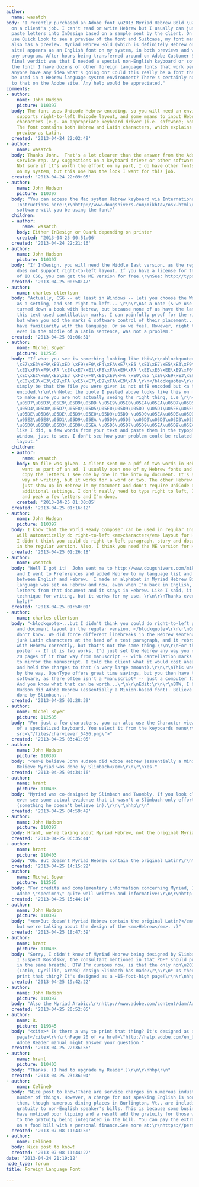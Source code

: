 ```yaml
---
author:
  name: wasatch
body: "I recently purchased an Adobe font \u2013 Myriad Hebrew Bold \u2013 to use
  on a client's job. I can't read or write Hebrew but I usually can just copy and
  paste letters into InDesign based on a sample sent by the client. On my Mac I can
  use Quick Look to see a preview of the font and Suitcase, my font management system,
  also has a preview. Myriad Hebrew Bold (which is definitely Hebrew on the Adobe
  site) appears as an English font on my system, in both previews and when used in
  any program. After hours being transferred around on Adobe Customer Service, the
  final verdict was that I needed a special non-English keyboard or something to use
  the font! I have dozens of other foreign language fonts that work perfectly. Does
  anyone have any idea what's going on? Could this really be a font that can only
  be used in a Hebrew language system environment? There's certainly no reference
  to that on the Adobe site. Any help would be appreciated."
comments:
- author:
    name: John Hudson
    picture: 110397
  body: The font uses Unicode Hebrew encoding, so you will need an environment that
    supports right-to-left Unicode layout, and some means to input Hebrew Unicode
    characters (e.g. an appropriate keyboard driver (i.e. software; not physical keyboard)).
    The font contains both Hebrew and Latin characters, which explains why it might
    preview as Latin.
  created: '2013-04-24 22:02:49'
- author:
    name: wasatch
  body: Thanks John.  That's a lot clearer than the answer from the Adobe customer
    service rep. Any suggestions on a keyboard driver or other software I might acquire?
    Not sure if it's worth the effort on my part, I do have other fonts that work
    on my system, but this one has the look I want for this job.
  created: '2013-04-24 22:09:05'
- author:
    name: John Hudson
    picture: 110397
  body: "You can access the Mac system Hebrew keyboard via International settings.
    Instructions here:\r\nhttp://www.dougshivers.com/mikhtav/osx.html\r\n\r\nIn what
    software will you be using the font?"
  children:
  - author:
      name: wasatch
    body: Either InDesign or Quark depending on printer
    created: '2013-04-25 00:51:06'
  created: '2013-04-24 22:21:16'
- author:
    name: John Hudson
    picture: 110397
  body: "If InDesign, you will need the Middle East version, as the regular version
    does not support right-to-left layout. If you have a license for the regular version
    of ID CS6, you can get the ME version for free.\r\nSee: http://typophile.com/node/94478"
  created: '2013-04-25 00:58:47'
- author:
    name: charles ellertson
  body: "Actually, CS6 -- at least in Windows -- lets you choose the World Composer
    as a setting, and set right-to-left... \r\n\r\nAs a note (& we use CS6) : We just
    turned down a book with Hebrew, but because none of us have the language, and
    this text used cantillation marks. I can painfully proof for the right characters,
    but when you add the marks & software control of their placement... better to
    have familiarity with the language. Or so we feel. However, right to left setting,
    even in the middle of a Latin sentence, was not a problem."
  created: '2013-04-25 01:06:51'
- author:
    name: Michel Boyer
    picture: 112585
  body: "If what you see is something looking like this\r\n<blockquote>\r\n\xE3\xF4\xE9\xED
    \xE7\xE3\xF9\xE9\xED \xF9\xF0\xF4\xFA\xE7\xE5 \xE1\xE7\xE5\xE3\xF9\xE9\xED \xE4\xE0\xE7\xF8\xE5\xF0\xE9\xED
    \xE1\xF8\xF9\xFA \xE4\xE7\xE1\xF8\xFA\xE9\xFA \xEE\xE6\xEE\xE9\xF0\xE9\xED \xE0\xFA\xEB\xED
    \xEC\xEC\xEE\xE5\xE3 \xF2\xF8\xE1\xE9\xFA \xE0\xE5 \xE9\xE9\xE3\xE9\xF9 \xEC\xF6\xE3
    \xE0\xEB\xE3\xE9\xFA \xE5\xE7\xE9\xFA\xE9\xFA.\r\n</blockquote>\r\nthe cause may
    simply be that the file you were given is not utf8 encoded but <a href=\"http://en.wikipedia.org/wiki/ISO-8859-8\">iso-8859-8</a>
    encoded.\r\n\r\nNote: the quote I pasted above looks like this on my screen\r\n\r\n[img:sites/default/files/old-images/whatIsee_5477.png]\r\n\r\n(just
    to make sure you are not actually seeing the right thing, i.e \r\n<blockquote>\u05D3\u05E4\u05D9\u05DD
    \u05D7\u05D3\u05E9\u05D9\u05DD \u05E9\u05E0\u05E4\u05EA\u05D7\u05D5 \u05D1\u05D7\u05D5\u05D3\u05E9\u05D9\u05DD
    \u05D4\u05D0\u05D7\u05E8\u05D5\u05E0\u05D9\u05DD \u05D1\u05E8\u05E9\u05EA \u05D4\u05D7\u05D1\u05E8\u05EA\u05D9\u05EA
    \u05DE\u05D6\u05DE\u05D9\u05E0\u05D9\u05DD \u05D0\u05EA\u05DB\u05DD \u05DC\u05DC\u05DE\u05D5\u05D3
    \u05E2\u05E8\u05D1\u05D9\u05EA \u05D0\u05D5 \u05D9\u05D9\u05D3\u05D9\u05E9 \u05DC\u05E6\u05D3
    \u05D0\u05DB\u05D3\u05D9\u05EA \u05D5\u05D7\u05D9\u05EA\u05D9\u05EA \r\n</blockquote>\r\n\r\nCopy,
    like I did, a few words from your text and paste them in the typophile comment
    window, just to see. I don't see how your problem could be related to a keyboard
    layout."
  children:
  - author:
      name: wasatch
    body: No file was given. A client sent me a pdf of two words in Hebrew that they
      want as part of an ad. I usually open one of my Hebrew fonts and then visually
      copy the letters I see one by one in the into my document. It's an illiterates
      way of writing, but it works for a word or two. The other Hebrew fonts I use
      just show up in Hebrew in my document and don't require UniCode or any other
      additional settings. I don't really need to type right to left, I just hunt
      and peak a few letters and I'm done.
    created: '2013-04-25 01:30:05'
  created: '2013-04-25 01:16:12'
- author:
    name: John Hudson
    picture: 110397
  body: I know that the World Ready Composer can be used in regular InDesign, which
    will automatically do right-to-left <em>character</em> layout for Hebrew, but
    I didn't think you could do right-to-left paragraph, story and document layout
    in the regular version. Also, I think you need the ME version for Hebrew hyphenation.
  created: '2013-04-25 01:26:18'
- author:
    name: wasatch
  body: "Well I got it!  John sent me to http://www.dougshivers.com/mikhtav/osx.html
    and I went to Preferences and added Hebrew to my language list and can now toggle
    between English and Hebrew.  I made an alphabet in Myriad Hebrew Bold while my
    language was set on Hebrew and now, even when I'm back in English, I can copy
    letters from that document and it stays in Hebrew. Like I said, it's an illiterates
    technique for writing, but it works for my use. \r\n\r\nThanks everyone for your
    help!"
  created: '2013-04-25 01:50:01'
- author:
    name: charles ellertson
  body: "<blockquote>...but I didn't think you could do right-to-left paragraph, story
    and document layout in the regular version. </blockquote>\r\n\r\nGood point, I
    don't know. We did force different linebreaks in the Hebrew sentences by adding
    junk Latin characters at the head of a test paragraph, and it rebroke the lines
    with Hebrew correctly, but that's not the same thing.\r\n\r\nFor the original
    poster -- If it is two works, I'd just set the Hebrew any way you can. I've set
    20 pages of it that way from manuscript -- with cantellation marks put in by hand
    to mirror the manuscript. I told the client what it would cost ahead of time,
    and held the charges to that (a very large amount).\r\n\r\nThis was before OpenType,
    by the way. OpenType offers great time savings, but you then have to trust the
    software, as there often isn't a *manuscript* -- just a computer file in MS Word.
    And you know what that can be worth...\r\n\r\nEdit:\r\n\r\nBTW, I believe John
    Hudson did Adobe Hebrew (essentially a Minion-based font). Believe Myriad was
    done by Slimbach..."
  created: '2013-04-25 03:28:39'
- author:
    name: Michel Boyer
    picture: 112585
  body: "For just a few characters, you can also use the Character viewer instead
    of a specialized keyboard. You select it from the keyboards menu\r\n\r\n<code>&nbsp;&nbsp;&nbsp;&nbsp;</code><img
    src=\"/files/charviewer_5456.png\">"
  created: '2013-04-25 03:41:05'
- author:
    name: John Hudson
    picture: 110397
  body: "<em>I believe John Hudson did Adobe Hebrew (essentially a Minion-based font).
    Believe Myriad was done by Slimbach</em>\r\n\r\nYes."
  created: '2013-04-25 04:34:16'
- author:
    name: hrant
    picture: 110403
  body: "Myriad was co-designed by Slimbach and Twombly. If you look closely you can
    even see some actual evidence that it wasn't a Slimbach-only effort: it has trapping
    (something he doesn't believe in).\r\n\r\nhhp\r\n"
  created: '2013-04-25 04:59:49'
- author:
    name: John Hudson
    picture: 110397
  body: Hrant, we're taking about Myriad Hebrew, not the original Myriad.
  created: '2013-04-25 06:35:44'
- author:
    name: hrant
    picture: 110403
  body: "Oh. But doesn't Myriad Hebrew contain the original Latin?\r\n\r\nhhp\r\n"
  created: '2013-04-25 14:15:22'
- author:
    name: Michel Boyer
    picture: 112585
  body: "For credits and complementary information concerning Myriad, I find this
    Adobe \"specimen\" quite well written and informative:\r\n\r\nhttp://www.adobe.com/content/dam/Adobe/en/products/type/pdfs/Myriad-Hebrew-Online-Specimen.pdf\r\n\r\n"
  created: '2013-04-25 15:44:14'
- author:
    name: John Hudson
    picture: 110397
  body: "<em>But doesn't Myriad Hebrew contain the original Latin?</em>\r\n\r\nYes,
    but we're talking about the design of the <em>Hebrew</em>. :)"
  created: '2013-04-25 18:47:59'
- author:
    name: hrant
    picture: 110403
  body: "Sorry, I didn't know of Myriad Hebrew being designed by Slimbach (although
    I suspect Kosofsky, the consultant mentioned in that PDF* should probably be credited
    in the same breath). BTW I'm curious now, is that the only non\u2013Big-Three
    (Latin, Cyrillic, Greek) design Slimbach has made?\r\n\r\n* Is there a way to
    print that thing? It's designed as a ~15-foot-high page!\r\n\r\nhhp\r\n"
  created: '2013-04-25 19:42:22'
- author:
    name: John Hudson
    picture: 110397
  body: "Also the Myriad Arabic:\r\nhttp://www.adobe.com/content/dam/Adobe/en/products/type/pdfs/Myriad-Arabic-Online-Specimen.pdf"
  created: '2013-04-25 20:52:05'
- author:
    name: R.
    picture: 119345
  body: "<cite>* Is there a way to print that thing? It's designed as a ~15-foot-high
    page!</cite>\r\n\r\nPage 20 of <a href=\"http://help.adobe.com/en_US/reader/using/reader_X_help.pdf\">this</a>
    Adobe Reader manual might answer your question."
  created: '2013-04-25 22:36:56'
- author:
    name: hrant
    picture: 110403
  body: "Thanks. (I had to upgrade my Reader.)\r\n\r\nhhp\r\n"
  created: '2013-04-25 23:36:04'
- author:
    name: CelineD
  body: "Nice post to know!There are service charges in numerous industries for a
    number of things. However, a charge for not speaking English is normally not among
    them, though numerous dining places in Burlington, Vt., are including a language
    gratuity to non-English speaker's bills. This is because some businesses there
    have noticed poor tipping and a result add the gratuity for those who are used
    to the gratuity being integrated in the bill. You can pay the extra tip expense
    on a food bill with a personal finance.See more at:\r\nhttps://personalmoneynetwork.com/installment-loans/\r\n"
  created: '2013-07-08 11:43:50'
- author:
    name: CelineD
  body: Nice post to know!
  created: '2013-07-08 11:44:22'
date: '2013-04-24 21:19:12'
node_type: forum
title: Foreign Language Font

---
```


